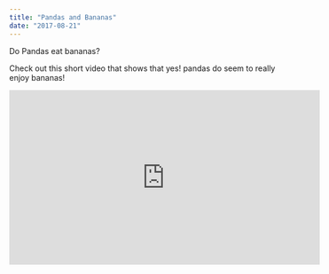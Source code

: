 ```yaml
---
title: "Pandas and Bananas"
date: "2017-08-21"
---
```


Do Pandas eat bananas? 
<!-- endexcerpt  -->
Check out this short video that shows that yes! pandas do seem to really enjoy bananas!

<iframe width="560" height="315" src="https://www.youtube.com/embed/4SZl1r2O_bY" frameborder="0" allowfullscreen></iframe>